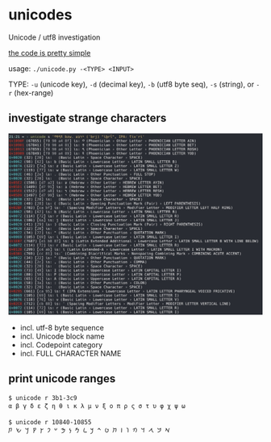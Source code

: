 # unicodes
Unicode / utf8 investigation

[the code is pretty simple](https://github.com/haalven/unicodes/blob/main/unicode.py)

usage: `./unicode.py -<TYPE> <INPUT>`

TYPE: `-u` (unicode key), `-d` (decimal key), `-b` (utf8 byte seq), `-s` (string), or `-r` (hex-range)

## investigate strange characters

![example screenshot](example1.jpg)

- incl. utf-8 byte sequence
- incl. Unicode block name
- incl. Codepoint category
- incl. FULL CHARACTER NAME

## print unicode ranges

```
$ unicode r 3b1-3c9
α β γ δ ε ζ η θ ι κ λ μ ν ξ ο π ρ ς σ τ υ φ χ ψ ω

$ unicode r 10840-10855
𐡀 𐡁 𐡂 𐡃 𐡄 𐡅 𐡆 𐡇 𐡈 𐡉 𐡊 𐡋 𐡌 𐡍 𐡎 𐡏 𐡐 𐡑 𐡒 𐡓 𐡔 𐡕 
```
